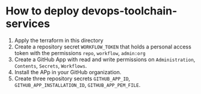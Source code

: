 # How to deploy devops-toolchain-services

1. Apply the terraform in this directory
2. Create a repository secret `WORKFLOW_TOKEN` that holds a personal access token with the permissions `repo`, `workflow`, `admin:org`
3. Create a GitHub App with read and write permissions on `Administration`, `Contents`, `Secrets`, `Workflows`.
4. Install the APp in your GitHub organization.
5. Create three repository secrets `GITHUB_APP_ID`, `GITHUB_APP_INSTALLATION_ID`, `GITHUB_APP_PEM_FILE`.
